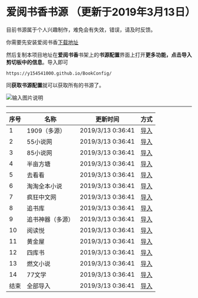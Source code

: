 # 爱阅书香书源 （更新于2019年3月13日）

目前书源属于个人兴趣制作，难免会有失效，错误，请及时反馈。


你需要先安装爱阅书香[下载地址](https://itunes.apple.com/cn/app/e7-88-b1-e9-98-85-e4-b9-a6-e9-a6-99/id1137819437?mt=8)

然后复制本项目地址在**爱阅书香**书架上的**书源配置**界面上打开**更多功能，点击导入剪切板中的信息**。导入即可

```
https://y154541000.github.io/BookConfig/
```

同**获取书源配置**就可以获取所有的书源了。

![输入图片说明](https://images.gitee.com/uploads/images/2019/0217/015337_7fb136d3_1161063.jpeg "000.jpg")

------------

| 序号   |  名称  |  更新时间  |  方式  |
| -- | -- | -- | -- |
|  1  |  1909（多源）  |  2019/3/13 0:36:41  |  [导入](ifreetime://configs/https://raw.githubusercontent.com/y154541000/BookConfig/master/1909%EF%BC%88%E5%A4%9A%E6%BA%90%EF%BC%89.json)  |
|  2  |  55小说网  |  2019/3/13 0:36:41  |  [导入](ifreetime://configs/https://raw.githubusercontent.com/y154541000/BookConfig/master/55%E5%B0%8F%E8%AF%B4%E7%BD%91.json)  |
|  3  |  85小说网  |  2019/3/13 0:36:41  |  [导入](ifreetime://configs/https://raw.githubusercontent.com/y154541000/BookConfig/master/85%E5%B0%8F%E8%AF%B4%E7%BD%91.json)  |
|  4  |  半亩方塘  |  2019/3/13 0:36:41  |  [导入](ifreetime://configs/https://raw.githubusercontent.com/y154541000/BookConfig/master/%E5%8D%8A%E4%BA%A9%E6%96%B9%E5%A1%98.json)  |
|  5  |  去看看  |  2019/3/13 0:36:41  |  [导入](ifreetime://configs/https://raw.githubusercontent.com/y154541000/BookConfig/master/%E5%8E%BB%E7%9C%8B%E7%9C%8B.json)  |
|  6  |  淘淘全本小说  |  2019/3/13 0:36:41  |  [导入](ifreetime://configs/https://raw.githubusercontent.com/y154541000/BookConfig/master/%E6%B7%98%E6%B7%98%E5%85%A8%E6%9C%AC%E5%B0%8F%E8%AF%B4.json)  |
|  7  |  疯狂中文网  |  2019/3/13 0:36:41  |  [导入](ifreetime://configs/https://raw.githubusercontent.com/y154541000/BookConfig/master/%E7%96%AF%E7%8B%82%E4%B8%AD%E6%96%87%E7%BD%91.json)  |
|  8  |  追书库  |  2019/3/13 0:36:41  |  [导入](ifreetime://configs/https://raw.githubusercontent.com/y154541000/BookConfig/master/%E8%BF%BD%E4%B9%A6%E5%BA%93.json)  |
|  9  |  追书神器（多源）  |  2019/3/13 0:36:41  |  [导入](ifreetime://configs/https://gitee.com/q7478729/books/raw/master/%E8%B5%B7%E7%82%B9%E4%B8%AD%E6%96%87%F0%9F%92%AF.json)  |
|  10  |  阅读悦  |  2019/3/13 0:36:41  |  [导入](ifreetime://configs/https://raw.githubusercontent.com/y154541000/BookConfig/master/%E9%98%85%E8%AF%BB%E6%82%A6.json)  |
|  11  |  黄金屋  |  2019/3/13 0:36:41  |  [导入](ifreetime://configs/https://raw.githubusercontent.com/y154541000/BookConfig/master/%E9%BB%84%E9%87%91%E5%B1%8B.json)  |
|  12  |  四库书  |  2019/3/13 0:36:41  |  [导入](ifreetime://configs/https://raw.githubusercontent.com/y154541000/BookConfig/master/%E5%9B%9B%E5%BA%93%E4%B9%A6.json)  |
|  13  |  燃文小说  |  2019/3/13 0:36:41  |  [导入](ifreetime://configs/https://raw.githubusercontent.com/y154541000/BookConfig/master/%E7%87%83%E6%96%87%E5%B0%8F%E8%AF%B4.json)  |
|  14  |  77文学  |  2019/3/13 0:36:41  |  [导入](ifreetime://configs/https://raw.githubusercontent.com/y154541000/BookConfig/master/77%E6%96%87%E5%AD%A6.json)  |
|  结束  |  全部导入  |  2019/3/13 0:36:41  |  [导入](ifreetime://configs/https://raw.githubusercontent.com/y154541000/BookConfig/master/Config.txt)  |
